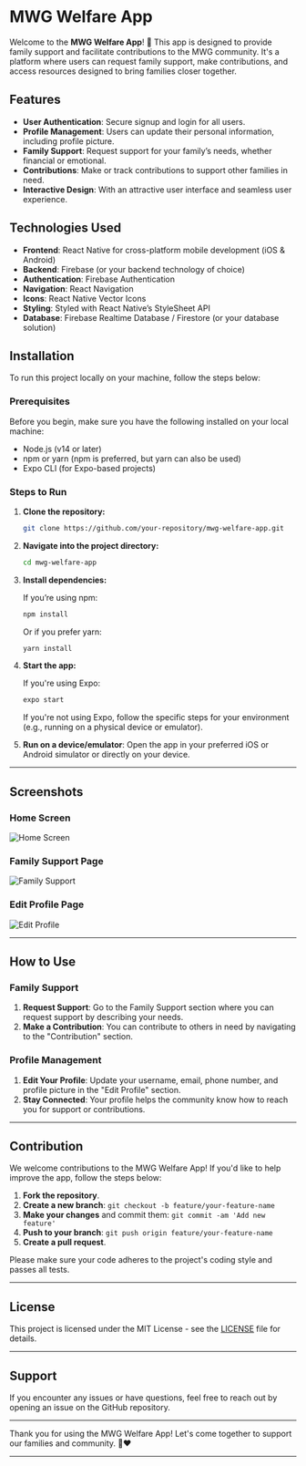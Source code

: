# MWG Welfare App

Welcome to the **MWG Welfare App**! 🎉 This app is designed to provide family support and facilitate contributions to the MWG community. It's a platform where users can request family support, make contributions, and access resources designed to bring families closer together.

## Features

- **User Authentication**: Secure signup and login for all users.
- **Profile Management**: Users can update their personal information, including profile picture.
- **Family Support**: Request support for your family’s needs, whether financial or emotional.
- **Contributions**: Make or track contributions to support other families in need.
- **Interactive Design**: With an attractive user interface and seamless user experience.
  
## Technologies Used

- **Frontend**: React Native for cross-platform mobile development (iOS & Android)
- **Backend**: Firebase (or your backend technology of choice)
- **Authentication**: Firebase Authentication
- **Navigation**: React Navigation
- **Icons**: React Native Vector Icons
- **Styling**: Styled with React Native’s StyleSheet API
- **Database**: Firebase Realtime Database / Firestore (or your database solution)

## Installation

To run this project locally on your machine, follow the steps below:

### Prerequisites

Before you begin, make sure you have the following installed on your local machine:

- Node.js (v14 or later)
- npm or yarn (npm is preferred, but yarn can also be used)
- Expo CLI (for Expo-based projects)

### Steps to Run

1. **Clone the repository:**

    ```bash
    git clone https://github.com/your-repository/mwg-welfare-app.git
    ```

2. **Navigate into the project directory:**

    ```bash
    cd mwg-welfare-app
    ```

3. **Install dependencies:**

    If you’re using npm:

    ```bash
    npm install
    ```

    Or if you prefer yarn:

    ```bash
    yarn install
    ```

4. **Start the app:**

    If you're using Expo:

    ```bash
    expo start
    ```

    If you're not using Expo, follow the specific steps for your environment (e.g., running on a physical device or emulator).

5. **Run on a device/emulator**: Open the app in your preferred iOS or Android simulator or directly on your device.

---

## Screenshots

### Home Screen
![Home Screen](https://ik.imagekit.io/candyjess/WhatsApp%20Image%202025-02-12%20at%2012.44.09.jpeg?updatedAt=1739353532019)

### Family Support Page
![Family Support](https://ik.imagekit.io/candyjess/WhatsApp%20Image%202025-02-12%20at%2012.44.09%20(1).jpeg?updatedAt=1739353531773)

### Edit Profile Page
![Edit Profile](https://ik.imagekit.io/candyjess/WhatsApp%20Image%202025-02-12%20at%2012.44.09%20(2).jpeg?updatedAt=1739353531555)

---

## How to Use

### Family Support

1. **Request Support**: Go to the Family Support section where you can request support by describing your needs.
2. **Make a Contribution**: You can contribute to others in need by navigating to the "Contribution" section.

### Profile Management

1. **Edit Your Profile**: Update your username, email, phone number, and profile picture in the "Edit Profile" section.
2. **Stay Connected**: Your profile helps the community know how to reach you for support or contributions.

---

## Contribution

We welcome contributions to the MWG Welfare App! If you'd like to help improve the app, follow the steps below:

1. **Fork the repository**.
2. **Create a new branch**: `git checkout -b feature/your-feature-name`
3. **Make your changes** and commit them: `git commit -am 'Add new feature'`
4. **Push to your branch**: `git push origin feature/your-feature-name`
5. **Create a pull request**.

Please make sure your code adheres to the project's coding style and passes all tests.

---

## License

This project is licensed under the MIT License - see the [LICENSE](LICENSE) file for details.

---

## Support

If you encounter any issues or have questions, feel free to reach out by opening an issue on the GitHub repository.

---

Thank you for using the MWG Welfare App! Let's come together to support our families and community. 💪❤️

---

